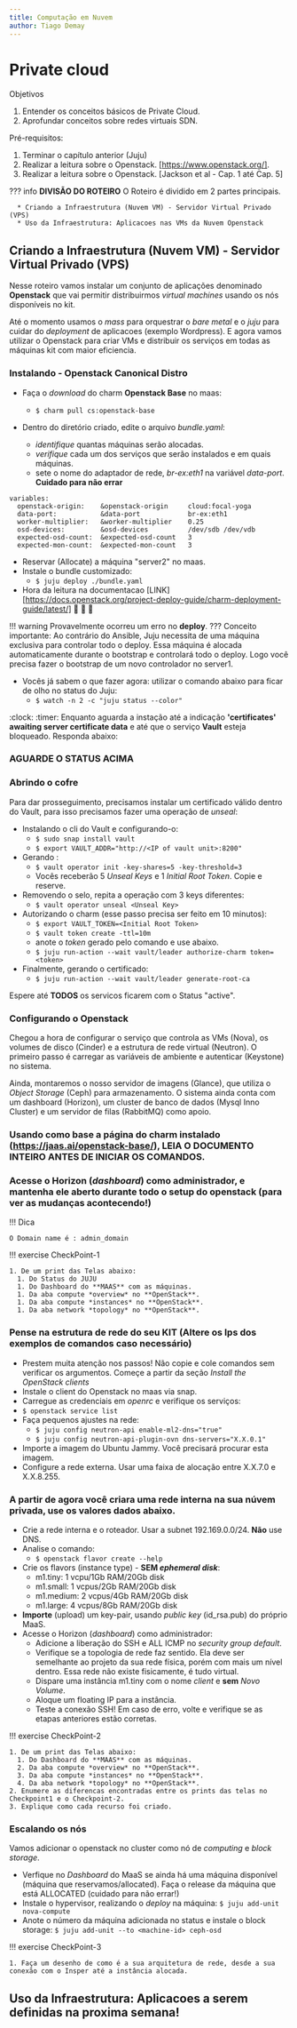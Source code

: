```yaml
---
title: Computação em Nuvem
author: Tiago Demay
---
```


# Private cloud

Objetivos

1. Entender os conceitos básicos de Private Cloud.
1. Aprofundar conceitos sobre redes virtuais SDN.

Pré-requisitos:

1. Terminar o capítulo anterior (Juju)
1. Realizar a leitura sobre o Openstack. [https://www.openstack.org/].
1. Realizar a leitura sobre o Openstack. [Jackson et al - Cap. 1 até Cap. 5]


??? info 
    **DIVISÃO DO ROTEIRO** 
    O Roteiro é dividido em 2 partes principais.
    
      * Criando a Infraestrutura (Nuvem VM) - Servidor Virtual Privado (VPS)
      * Uso da Infraestrutura: Aplicacoes nas VMs da Nuvem Openstack



## Criando a Infraestrutura (Nuvem VM) - Servidor Virtual Privado (VPS)

Nesse roteiro vamos instalar um conjunto de aplicações denominado **Openstack** que vai permitir distribuirmos *virtual machines* usando os nós disponíveis no kit.

Até o momento usamos o *mass* para orquestrar o *bare metal* e o *juju* para cuidar do *deployment* de aplicacoes (exemplo Wordpress). E agora vamos utilizar o Openstack para criar VMs e distribuir os serviços em todas as máquinas kit com maior eficiencia.

### Instalando - Openstack Canonical Distro

* Faça o *download* do charm **Openstack Base** no maas:
  * ```$ charm pull cs:openstack-base```
* Dentro do diretório criado, edite o arquivo *bundle.yaml*:

  * *identifique* quantas máquinas serão alocadas.
  * *verifique* cada um dos serviços que serão instalados e em quais máquinas.
  * sete o nome do adaptador de rede, *br-ex:eth1* na variável *data-port*. **Cuidado para não errar** 

```
variables:
  openstack-origin:    &openstack-origin     cloud:focal-yoga
  data-port:           &data-port            br-ex:eth1
  worker-multiplier:   &worker-multiplier    0.25
  osd-devices:         &osd-devices          /dev/sdb /dev/vdb
  expected-osd-count:  &expected-osd-count   3
  expected-mon-count:  &expected-mon-count   3
```

* Reservar (Allocate) a máquina "server2" no maas.
* Instale o bundle customizado:
  * ```$ juju deploy ./bundle.yaml```
* Hora da leitura na documentacao [LINK][https://docs.openstack.org/project-deploy-guide/charm-deployment-guide/latest/] :book: :book: :book:


!!! warning 
    Provavelmente ocorreu um erro no **deploy**.
    ??? Conceito importante:
        Ao contrário do Ansible, Juju necessita de uma máquina exclusiva para controlar todo o deploy. Essa máquina é alocada automaticamente durante o bootstrap e controlará todo o deploy.
        Logo você precisa fazer o bootstrap de um novo controlador no server1. 



<!-- * Importante, execute comando para usar o LXD 4.24 (existe um BUG em andamento no LXD 5 - https://bugs.launchpad.net/juju-core/+bug/1565872) 
  * ```$ juju model-config lxd-snap-channel=4.24/stable``` -->
* Vocês já sabem o que fazer agora: utilizar o comando abaixo para ficar de olho no status do Juju:
  * ```$ watch -n 2 -c "juju status --color"```

:clock: :timer:
Enquanto aguarda a instação até a indicação **'certificates' awaiting server certificate data** e até que o serviço **Vault** esteja bloqueado. Responda abaixo:

### AGUARDE O STATUS ACIMA

<!-- !!! exercise
    QUESTOES-1

    1. Conforme visto no arquivo de instalação, os serviços são instalados usando LXD nos nodes. O que é LXD?
    1. O que é o bundle.yaml?  
    1. *Vault* é um servidor de *secrets*. Como ele funciona e para o que ele é usado? -->



### Abrindo o cofre

Para dar prosseguimento, precisamos instalar um certificado válido dentro do Vault, para isso precisamos fazer uma operação de *unseal*:

* Instalando o cli do Vault e configurando-o:
  * ```$ sudo snap install vault```
  * ```$ export VAULT_ADDR="http://<IP of vault unit>:8200"```
* Gerando :
  * ```$ vault operator init -key-shares=5 -key-threshold=3```
  * Vocês receberão 5 *Unseal Keys* e 1 *Initial Root Token*. Copie e reserve.
* Removendo o selo, repita a operação com 3 keys diferentes:
  * ```$ vault operator unseal <Unseal Key>```
* Autorizando o charm (esse passo precisa ser feito em 10 minutos):
  * ```$ export VAULT_TOKEN=<Initial Root Token>```
  * ```$ vault token create -ttl=10m```
  * anote o *token* gerado pelo comando e use abaixo.
  * ```$ juju run-action --wait vault/leader authorize-charm token=<token>```
* Finalmente, gerando o certificado:
  * ```$ juju run-action --wait vault/leader generate-root-ca```

Espere até **TODOS** os servicos ficarem com o Status "active".
<!--exceto o serviço `ceph-radosgw`, que deve estar bloqueado. Para seguir em frente o seu juju status deveria ter a seguinte aparência:

![Topologia](../assets/images/jujuStatusAposAbrirVault.png){width=600}-->

### Configurando o Openstack

Chegou a hora de configurar o serviço que controla as VMs (Nova), os volumes de disco (Cinder) e a estrutura de rede virtual (Neutron). O primeiro passo é carregar as variáveis de ambiente e autenticar (Keystone) no sistema.

Ainda, montaremos o nosso servidor de imagens (Glance), que utiliza o *Object Storage* (Ceph) para armazenamento. O sistema ainda conta com um dashboard (Horizon), um cluster de banco de dados (Mysql Inno Cluster) e um servidor de filas (RabbitMQ) como apoio.

### Usando como **base** a página do charm instalado (https://jaas.ai/openstack-base/), LEIA O DOCUMENTO INTEIRO ANTES DE INICIAR OS COMANDOS.


### Acesse o Horizon (*dashboard*) como administrador, e mantenha ele aberto durante todo o setup do openstack (para ver as mudanças acontecendo!)

!!! Dica

    O Domain name é : admin_domain


!!! exercise
    CheckPoint-1


    1. De um print das Telas abaixo:
      1. Do Status do JUJU
      1. Do Dashboard do **MAAS** com as máquinas.
      1. Da aba compute *overview* no **OpenStack**.
      1. Da aba compute *instances* no **OpenStack**.
      1. Da aba network *topology* no **OpenStack**.

### Pense na estrutura de rede do seu KIT (Altere os Ips dos exemplos de comandos caso necessário) 
  * Prestem muita atenção nos passos! Não copie e cole comandos sem verificar os argumentos. Começe a partir da seção *Install the OpenStack clients*
  * Instale o client do Openstack no maas via snap. 
  * Carregue as credenciais em *openrc* e verifique os serviços:
  * ```$ openstack service list```
  * Faça pequenos ajustes na rede:
    * ```$ juju config neutron-api enable-ml2-dns="true"```
    * ```$ juju config neutron-api-plugin-ovn dns-servers="X.X.0.1"```
  * Importe a imagem do Ubuntu Jammy. Você precisará procurar esta imagem.
  * Configure a rede externa. Usar uma faixa de alocação entre X.X.7.0 e X.X.8.255.
  
### A partir de agora você criara uma rede interna na sua núvem privada, use os valores dados abaixo.
  * Crie a rede interna e o roteador. Usar a subnet 192.169.0.0/24. **Não** use DNS.
  * Analise o comando:
    * ```$ openstack flavor create --help```
  * Crie os flavors (instance type) - **SEM *ephemeral disk***:
    * m1.tiny: 1 vcpu/1Gb RAM/20Gb disk
    * m1.small: 1 vcpus/2Gb RAM/20Gb disk
    * m1.medium: 2 vcpus/4Gb RAM/20Gb disk
    * m1.large: 4 vcpus/8Gb RAM/20Gb disk
  * **Importe** (upload) um key-pair, usando *public key* (id_rsa.pub) do próprio MaaS.
* Acesse o Horizon (*dashboard*) como administrador:
  * Adicione a liberação do SSH e ALL ICMP no *security group default*.
  * Verifique se a topologia de rede faz sentido. Ela deve ser semelhante ao projeto da sua rede física, porém com mais um nível dentro. Essa rede não existe fisicamente, é tudo virtual.
  * Dispare uma instância m1.tiny com o nome *client* e **sem** *Novo Volume*.
  * Aloque um floating IP para a instância.
  * Teste a conexão SSH! Em caso de erro, volte e verifique se as etapas anteriores estão corretas.


!!! exercise
    CheckPoint-2


    1. De um print das Telas abaixo:
      1. Do Dashboard do **MAAS** com as máquinas.
      2. Da aba compute *overview* no **OpenStack**.
      3. Da aba compute *instances* no **OpenStack**.
      4. Da aba network *topology* no **OpenStack**.
    2. Enumere as diferencas encontradas entre os prints das telas no Checkpoint1 e o Checkpoint-2.
    3. Explique como cada recurso foi criado.   



<!-- ### Configurando imagens do Ubuntu para uso (Metadata)

* Na máquina main, vamos adicionar o serviço Glance Simplestreams.
* ```juju deploy glance-simplestreams-sync --to 0```
* ```juju add-relation glance-simplestreams-sync:identity-service keystone:identity-service```
* Execute o comando ```juju run-action glance-simplestreams-sync/0 sync-images --wait``` e aguarde a conclusão acompanhando via *juju status*. -->



### Escalando os nós


Vamos adicionar o openstack no cluster como nó de *computing* e *block storage*.

* Verfique no *Dashboard* do MaaS se ainda há uma máquina disponível (máquina que reservamos/allocated). Faça o release da máquina que está ALLOCATED (cuidado para não errar!)
* Instale o hypervisor, realizando o *deploy* na máquina:
  ```$ juju add-unit nova-compute```
* Anote o número da máquina adicionada no status e instale o block storage:
  ```$ juju add-unit --to <machine-id> ceph-osd```


!!! exercise
    CheckPoint-3

    1. Faça um desenho de como é a sua arquitetura de rede, desde a sua conexão com o Insper até a instância alocada.



## Uso da Infraestrutura: Aplicacoes a serem definidas na proxima semana!


<!-- **Tarefa**: Levantar a aplicação -> 2 instancias com django 1 com banco de dados e 1 com Nginx em cima das maquinas virtuais do Openstack.

TOPOLOGIA:

![Imagem-Topologia](../assets/images/rot3FIM.png){width=600}

!!! exercise

    1. Escreva um relatório dos passos utilizados.(pode ser digitado no word!!!!!!!)
    1. Anexe fotos e/ou diagramas contendo: arquitetura de rede do Django dentro do Openstack 
    (**Dica: use o dashboard do Openstack**), lista de VMs utilizadas com nome e IPs alocados, foto do Dashboard Django conectado na máquina Nginx/LB. -->



<!-- !!! exercise
    QUESTOES-3

    1. Dado que vocês trabalharam com Nuvem Pública e com Nuvem Privada, descreva com detalhes como você montaria uma Nuvem Híbrida. Como seria a troca de dados?
    1. É possível somar todo o hardware disponível e disparar uma instância gigante (ex: mais memória do que disponível na melhor máquina)? Discorra sobre as possibilidades.
    1. Cite e explique **pelo menos** 2 circunstâncias em que a *Private Cloud* é mais vantajosa que a *Public Cloud*.
    1. Openstack é um Sistema Operacional? Descreva seu propósito e cite as principais distribuições?
    1. Quais são os principais componentes dentro do Openstack? Descreva brevemente suas funcionalidades. -->

